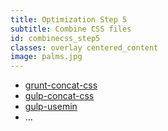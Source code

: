 ```yaml
---
title: Optimization Step 5
subtitle: Combine CSS files
id: combinecss_step5
classes: overlay centered_content
image: palms.jpg
---
```


* [grunt-concat-css](https://www.npmjs.com/package/grunt-concat-css)
* [gulp-concat-css](https://www.npmjs.com/package/gulp-concat-css)
* [gulp-usemin](https://www.npmjs.com/package/gulp-usemin)
* ...